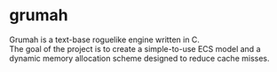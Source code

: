 # grumah

Grumah is a text-base roguelike engine written in C.   
The goal of the project is to create a simple-to-use ECS model
and a dynamic memory allocation scheme designed to reduce cache misses.

